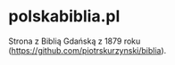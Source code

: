# polskabiblia.pl

Strona z Biblią Gdańską z 1879 roku (<https://github.com/piotrskurzynski/biblia>).
